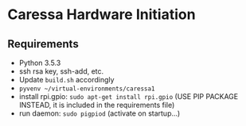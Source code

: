 # Caressa Hardware Initiation

## Requirements

* Python 3.5.3
* ssh rsa key, ssh-add, etc.
* Update `build.sh` accordingly
* `pyvenv ~/virtual-environments/caressa1`
* install rpi.gpio: `sudo apt-get install rpi.gpio` (USE PIP PACKAGE INSTEAD, it is included in the requirements file)
* run daemon: `sudo pigpiod` (activate on startup...)
